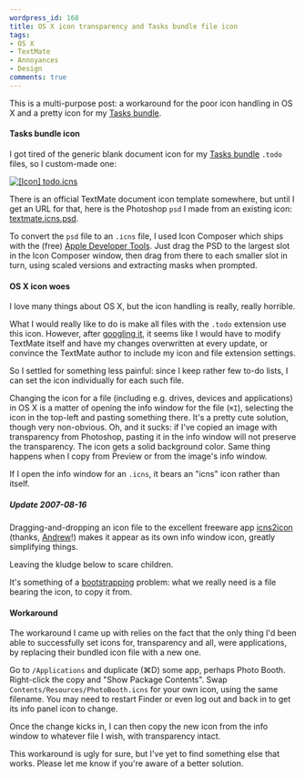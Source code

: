 ```yaml
---
wordpress_id: 168
title: OS X icon transparency and Tasks bundle file icon
tags:
- OS X
- TextMate
- Annoyances
- Design
comments: true
---
```

This is a multi-purpose post: a workaround for the poor icon handling in OS X and a pretty icon for my <a href="http://henrik.nyh.se/2007/08/tasks-bundle">Tasks bundle</a>.

<h4>Tasks bundle icon</h4>

I got tired of the generic blank document icon for my <a href="http://henrik.nyh.se/2007/08/tasks-bundle">Tasks bundle</a> <code>.todo</code> files, so I custom-made one:

<p class="center">
<a href="http://henrik.nyh.se/uploads/todo.icns"><img src="http://henrik.nyh.se/uploads/todo.icns.png" alt="[Icon]" />
todo.icns</a>
</p>

<!--more-->

There is an official TextMate document icon template somewhere, but until I get an URL for that, here is the Photoshop <code>psd</code> I made from an existing icon: <a href="http://henrik.nyh.se/uploads/textmate.icns.psd">textmate.icns.psd</a>.

To convert the <code>psd</code> file to an <code>.icns</code> file, I used Icon Composer which ships with the (free) <a href="http://www.apple.com/macosx/developertools/">Apple Developer Tools</a>. Just drag the PSD to the largest slot in the Icon Composer window, then drag from there to each smaller slot in turn, using scaled versions and extracting masks when prompted.

<h4>OS X icon woes</h4>

I love many things about OS X, but the icon handling is really, really horrible.

What I would really like to do is make all files with the <code>.todo</code> extension use this icon. However, after <a href="http://www.google.com/search?q=%22os+x%22+extension%7C%22file+type%22+icon+change">googling it</a>, it seems like I would have to modify TextMate itself and have my changes overwritten at every update, or convince the TextMate author to include my icon and file extension settings.

So I settled for something less painful: since I keep rather few to-do lists, I can set the icon individually for each such file.

Changing the icon for a file (including e.g. drives, devices and applications) in OS X is a matter of opening the info window for the file (<code>⌘I</code>), selecting the icon in the top-left and pasting something there. It's a pretty cute solution, though very non-obvious. Oh, and it sucks: if I've copied an image with transparency from Photoshop, pasting it in the info window will not preserve the transparency. The icon gets a solid background color. Same thing happens when I copy from Preview or from the image's info window.

If I open the info window for an <code>.icns</code>, it bears an "icns" icon rather than itself.

<div class="updated">
<h5>Update 2007-08-16</h5>
Dragging-and-dropping an icon file to the excellent freeware app <a href="http://www.icons.cx/goodies/">icns2icon</a> (thanks, <a href="http://henrik.nyh.se/2007/08/os-x-icons#comment-45566">Andrew</a>!) makes it appear as its own info window icon, greatly simplifying things.

Leaving the kludge below to scare children.
</div>

It's something of a <a href="http://en.wikipedia.org/wiki/Bootstrapping_%28computing%29">bootstrapping</a> problem: what we really need is a file bearing the icon, to copy it from.

<h4>Workaround</h4>

The workaround I came up with relies on the fact that the only thing I'd been able to successfully set icons for, transparency and all, were applications, by replacing their bundled icon file with a new one.

Go to <code>/Applications</code> and duplicate (⌘D) some app, perhaps Photo Booth. Right-click the copy and "Show Package Contents". Swap <code>Contents/Resources/PhotoBooth.icns</code> for your own icon, using the same filename. You may need to restart Finder or even log out and back in to get its info panel icon to change.

Once the change kicks in, I can then copy the new icon from the info window to whatever file I wish, with transparency intact.

This workaround is ugly for sure, but I've yet to find something else that works. Please let me know if you're aware of a better solution.

